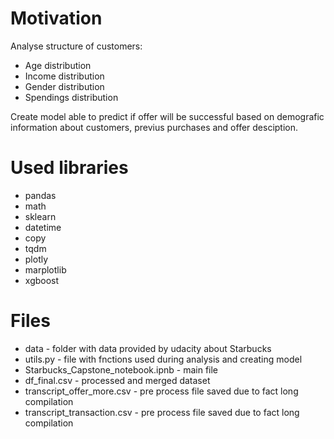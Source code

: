 # Motivation
Analyse structure of customers:
* Age distribution
* Income distribution
* Gender distribution
* Spendings distribution

Create model able to predict if offer will be successful based on demografic information about customers, previus purchases and offer desciption.

# Used libraries
* pandas
* math
* sklearn
* datetime
* copy
* tqdm
* plotly
* marplotlib
* xgboost

# Files
* data - folder with data provided by udacity about Starbucks
* utils.py - file with fnctions used during analysis and creating model
* Starbucks_Capstone_notebook.ipnb - main file
* df_final.csv - processed and merged dataset
* transcript_offer_more.csv - pre process file saved due to fact long compilation
* transcript_transaction.csv - pre process file saved due to fact long compilation

